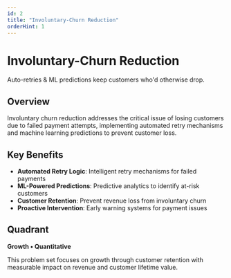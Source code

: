 ```yaml
---
id: 2
title: "Involuntary-Churn Reduction"
orderHint: 1
---
```


# Involuntary-Churn Reduction

Auto-retries & ML predictions keep customers who'd otherwise drop.

## Overview

Involuntary churn reduction addresses the critical issue of losing customers due to failed payment attempts, implementing automated retry mechanisms and machine learning predictions to prevent customer loss.

## Key Benefits

- **Automated Retry Logic**: Intelligent retry mechanisms for failed payments
- **ML-Powered Predictions**: Predictive analytics to identify at-risk customers
- **Customer Retention**: Prevent revenue loss from involuntary churn
- **Proactive Intervention**: Early warning systems for payment issues

## Quadrant

**Growth • Quantitative**

This problem set focuses on growth through customer retention with measurable impact on revenue and customer lifetime value. 